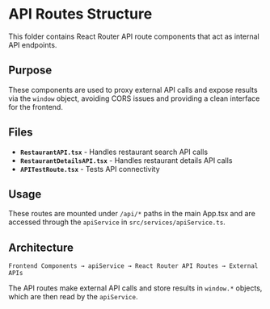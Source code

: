 # API Routes Structure

This folder contains React Router API route components that act as internal API endpoints.

## Purpose

These components are used to proxy external API calls and expose results via the `window` object, avoiding CORS issues and providing a clean interface for the frontend.

## Files

- **`RestaurantAPI.tsx`** - Handles restaurant search API calls
- **`RestaurantDetailsAPI.tsx`** - Handles restaurant details API calls
- **`APITestRoute.tsx`** - Tests API connectivity

## Usage

These routes are mounted under `/api/*` paths in the main App.tsx and are accessed through the `apiService` in `src/services/apiService.ts`.

## Architecture

```
Frontend Components → apiService → React Router API Routes → External APIs
```

The API routes make external API calls and store results in `window.*` objects, which are then read by the `apiService`.
